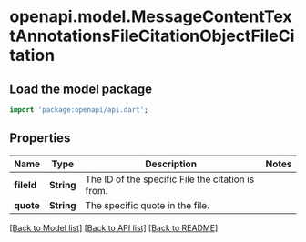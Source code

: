 # openapi.model.MessageContentTextAnnotationsFileCitationObjectFileCitation

## Load the model package
```dart
import 'package:openapi/api.dart';
```

## Properties
Name | Type | Description | Notes
------------ | ------------- | ------------- | -------------
**fileId** | **String** | The ID of the specific File the citation is from. | 
**quote** | **String** | The specific quote in the file. | 

[[Back to Model list]](../README.md#documentation-for-models) [[Back to API list]](../README.md#documentation-for-api-endpoints) [[Back to README]](../README.md)


